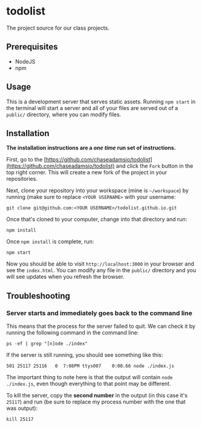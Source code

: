 # todolist

The project source for our class projects.

## Prerequisites

- NodeJS
- npm

## Usage

This is a development server that serves static assets. Running `npm start` in the terminal will start a server and all of your files are served out of a `public/` directory, where you can modify files.

## Installation

**The installation instructions are a _one time_ run set of instructions.**

First, go to the [https://github.com/chaseadamsio/todolist](https://github.com/chaseadamsio/todolist) and click the `Fork` button in the top right corner. This will create a new fork of the project in your repositories.

Next, clone your repository into your workspace (mine is `~/workspace`) by running (make sure to replace `<YOUR USERNAME>` with your username:

    git clone git@github.com:<YOUR USERNAME>/todolist.github.io.git

Once that's cloned to your computer, change into that directory and run:

    npm install

Once `npm install` is complete, run:

    npm start

Now you should be able to visit `http://localhost:3000`  in your browser and see the `index.html`. You can modify any file in the `public/` directory and you will see updates when you refresh the browser.

## Troubleshooting

### Server starts and immediately goes back to the command line

This means that the process for the server failed to quit. We can check it by running the following command in the command line:

    ps -ef | grep "[n]ode ./index"

If the server is still running, you should see something like this:

    501 25117 25116   0  7:08PM ttys007    0:00.66 node ./index.js

The important thing to note here is that the output will contain `node ./index.js`, even though everything to that point may be different.

To kill the server, copy the **second number** in the output (in this case it's `25117`) and run (be sure to replace my process number with the one that was output):

    kill 25117
